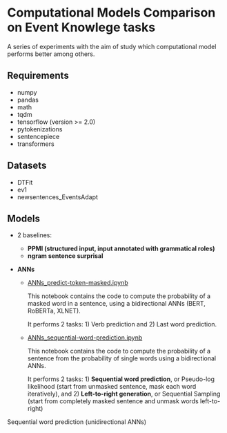 # Computational Models Comparison on Event Knowlege tasks

A series of experiments with the aim of study which computational model performs better among others.

## Requirements
- numpy
- pandas
- math
- tqdm
- tensorflow (version >= 2.0)
- pytokenizations
- sentencepiece
- transformers

## Datasets
- DTFit
- ev1
- newsentences_EventsAdapt

## Models

- 2 baselines: 
   + **PPMI (structured input, input annotated with grammatical roles)**
   + **ngram sentence surprisal**



- **ANNs**
   + [ANNs_predict-token-masked.ipynb](https://github.com/giuliarambelli/Event_Knowledge_Model_Comparison/blob/master/ANNs_predict-token-masked.ipynb)
   
     This notebook contains the code to compute the probability of a masked word in a sentence, using a bidirectional ANNs (BERT, RoBERTa, XLNET).
     
     It performs 2 tasks: 1) Verb prediction  and 2) Last word prediction.
   + [ANNs_sequential-word-prediction.ipynb](https://github.com/giuliarambelli/Event_Knowledge_Model_Comparison/blob/master/ANNs_sequential-word-prediction.ipynb)
   
      This notebook contains the code to compute the probability of a sentence from the probability of single words using a bidirectional ANNs.
      
      It performs 2 tasks: 1) **Sequential word prediction**, or Pseudo-log likelihood (start from unmasked sentence, mask each word iteratively), and 2) **Left-to-right generation**, or Sequential Sampling (start from completely masked sentence and unmask words left-to-right)

Sequential word prediction (unidirectional ANNs)


